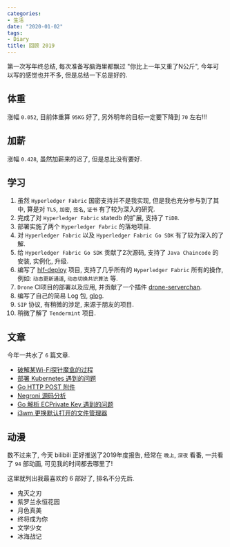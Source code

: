 ```yaml
---
categories:
- 生活
date: "2020-01-02"
tags:
- Diary
title: 回顾 2019
---
```


第一次写年终总结, 每次准备写脑海里都飘过 "你比上一年又重了N公斤", 今年可以写的感觉也并不多, 但是总结一下总是好的.

## 体重

涨幅 `0.052`, 目前体重算 `95KG` 好了, 另外明年的目标一定要下降到 `70` 左右!!!

## 加薪

涨幅 `0.428`, 虽然加薪来的迟了, 但是总比没有要好.

## 学习

1. 虽然 `Hyperledger Fabric` 国密支持并不是我实现, 但是我也充分参与到了其中, 算是对 `TLS`, `加密`, `签名`, `证书` 有了较为深入的研究.
2. 完成了对 `Hyperledger Fabric` statedb 的扩展, 支持了 `TiDB`.
3. 部署实施了两个 `Hyperledger Fabric` 的落地项目.
4. 对 `Hyperledger Fabric` 以及 `Hyperledger Fabric Go SDK` 有了较为深入的了解.
5. 给 `Hyperledger Fabric Go SDK` 贡献了2次源码, 支持了 `Java Chaincode` 的 安装, 实例化, 升级.
6. 编写了 [hlf-deploy](https://github.com/yakumioto/hlf-deploy) 项目, 支持了几乎所有的 `Hyperledger Fabric` 所有的操作, 例如: `动态更新通道`, `动态切换共识算法` 等.
7. `Drone` CI项目的部署以及应用, 并贡献了一个插件 [drone-serverchan](https://github.com/yakumioto/drone-serverchan).
8. 编写了自己的简易 Log 包, [glog](https://github.com/yakumioto/glog).
9. `SIP` 协议, 有稍微的涉足, 来源于朋友的项目.
10. 稍微了解了 `Tendermint` 项目.

## 文章

今年一共水了 `6` 篇文章.

- [破解某Wi-Fi探针魔盒的过程](https://mioto.me/2019/06/cracking-mohe-process/)
- [部署 Kubernetes 遇到的问题](https://mioto.me/2019/05/problem-swith-deploying-kubernetes/)
- [Go HTTP POST 附件](https://mioto.me/2019/05/go-http-post-attachment/)
- [Negroni 源码分析](https://mioto.me/2019/05/negroni-source-code-analysis/)
- [Go 解析 ECPrivate Key 遇到的问题](https://mioto.me/2019/05/go-parse-ec-private-key/)
- [i3wm 更换默认打开的文件管理器](https://mioto.me/2019/04/i3-change-default-file-manager/)

## 动漫

数不过来了, 今天 bilibili 正好推送了2019年度报告, 经常在 `晚上`, `深夜` 看番, 一共看了 `94` 部动画, 可见我的时间都去哪里了!

这里就列出我最喜欢的 6 部好了, 排名不分先后.

- 鬼灭之刃
- 紫罗兰永恒花园
- 月色真美
- 终将成为你
- 文学少女
- 冰海战记
